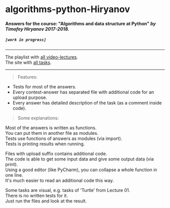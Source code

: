 # algorithms-python-Hiryanov
#### Answers for the course: "Algorithms and data structure at Python" _____by Timofey Hiryanov 2017-2018._____
##### `[work in progress]`
***
The playlist with [all video-lectures](https://www.youtube.com/watch?v=KdZ4HF1SrFs&list=PLRDzFCPr95fK7tr47883DFUbm4GeOjjc0).  
The site with [all tasks](http://judge.mipt.ru/mipt_cs_on_python3/).
***
>Features:
- Tests for most of the answers.
- Every contest-answer has separated file with additional code for an upload purpose.
- Every answer has detailed description of the task (as a comment inside code).

>Some explanations:

Most of the answers is written as functions.  
You can put them in another file as modules.  
Tests use functions of answers as modules (via import).  
Tests is printing results when running.

Files with upload suffix contains additional code.  
The code is able to get some input data and give some output data (via print).  
Using a good editor (like PyCharm), you can collapse a whole function in one line.  
It's much easier to read an additional code this way.

Some tasks are visual, e.g. tasks of 'Turtle' from Lecture 01.  
There is no written tests for it.  
Just run the files and look at the result.